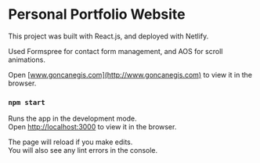 # Personal Portfolio Website

This project was built with React.js, and deployed with Netlify. 

Used Formspree for contact form management, and AOS for scroll animations.

Open [www.goncanegis.com](http://www.goncanegis.com) to view it in the browser.


### `npm start`

Runs the app in the development mode.\
Open [http://localhost:3000](http://localhost:3000) to view it in the browser.

The page will reload if you make edits.\
You will also see any lint errors in the console.

